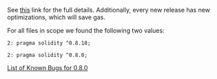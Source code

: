See [this](https://soliditylang.org/blog/2023/02/22/solidity-0.8.19-release-announcement/#preventing-dead-code-in-runtime-bytecode) link for the full details. Additionally, every new release has new optimizations, which will save gas.

For all files in scope we found the following two values:

    2: pragma solidity ^0.8.18;

    2: pragma solidity ^0.8.0;

[List of Known Bugs for 0.8.0](https://docs.soliditylang.org/en/develop/bugs.html)
